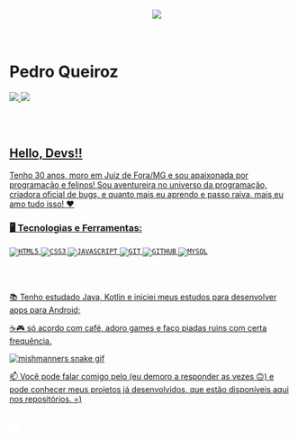  <img align="right" width="250px" style="margin-top:-20px" src="https://avatars.githubusercontent.com/u/123014853?v=4">
</br>
</br>
<div>
 <h1 align="left">Pedro Queiroz</h1>
<div>
   <a href="https://github.com/PedroHLZ">
    <p>
   <img height="150em" src="https://github-readme-stats.vercel.app/api?username=PedroHLZ&show_icons=true&theme=transparent&include_all_commits=true&count_private=true"/>
     
   <img height="150em" src="https://github-readme-stats.vercel.app/api/top-langs/?username=PedroHLZ&layout=compact&langs_count=6&theme=transparent"/>
     </p>

</div>

</div>





</br>
</br>

## Hello, Devs!!

Tenho 30 anos, moro em Juiz de Fora/MG e sou apaixonada por programação e felinos! Sou aventureira no universo da programação, criadora oficial de bugs, e quanto mais eu aprendo e passo raiva, mais eu amo tudo isso!  ❤



### 🖥️ Tecnologias e Ferramentas: 

<code><img width="40px" src="https://cdn.jsdelivr.net/gh/devicons/devicon/icons/html5/html5-original-wordmark.svg" title = "HTML5"/></code>
<code><img width="40px" src="https://cdn.jsdelivr.net/gh/devicons/devicon/icons/css3/css3-original-wordmark.svg" title = "CSS3"/></code>
<code><img width="40px" src="https://cdn.jsdelivr.net/gh/devicons/devicon/icons/javascript/javascript-original.svg" title = "JAVASCRIPT"/></code>
<code><img width="40px" src="https://cdn.jsdelivr.net/gh/devicons/devicon/icons/git/git-original.svg" title = "GIT"/></code>
<code><img width="40px" src="https://cdn.jsdelivr.net/gh/devicons/devicon/icons/github/github-original.svg" title = "GITHUB"/></code>
<code><img width="40px" src="https://cdn.jsdelivr.net/gh/devicons/devicon/icons/mysql/mysql-original.svg" title = "MYSQL"/></code>



</br>
</br>
<div display="inline-block">
 <p align="left">📚 Tenho estudado Java, Kotlin e iniciei meus estudos para desenvolver apps para Android;</p>
 <p align="left">☕🎮 só acordo com café, adoro games e faço piadas ruins com certa frequência.</p>
</div>


<!-- platane/snk works, it just puts it on a new branch -->
![mishmanners snake gif](https://github.com/PedroHLZ/PedroHLZ/blob/output/github-contribution-grid-snake.svg)
</br>

📫 Você pode falar comigo pelo (eu demoro a responder as vezes 🙃) e pode conhecer meus projetos já desenvolvidos, que estão disponíveis aqui nos repositórios. =)

</br>
<a href="" target="_blank"><img align="left" alt="LinkedIn" width="22px" src="https://github.com/Aakarsh-B/trying-repos/blob/master/linkedin.svg" />

##
